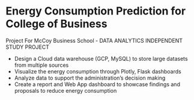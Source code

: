 # Energy Consumption Prediction for College of Business

Project For McCoy Business School - DATA ANALYTICS INDEPENDENT STUDY PROJECT
- Design a Cloud data warehouse (GCP, MySQL) to store large datasets from multiple sources
- Visualize the energy consumption through Plotly, Flask dashboards
- Analyze data to support the administration’s decision making
- Create a report and Web App dashboard to showcase findings and proposals to reduce energy consumption

